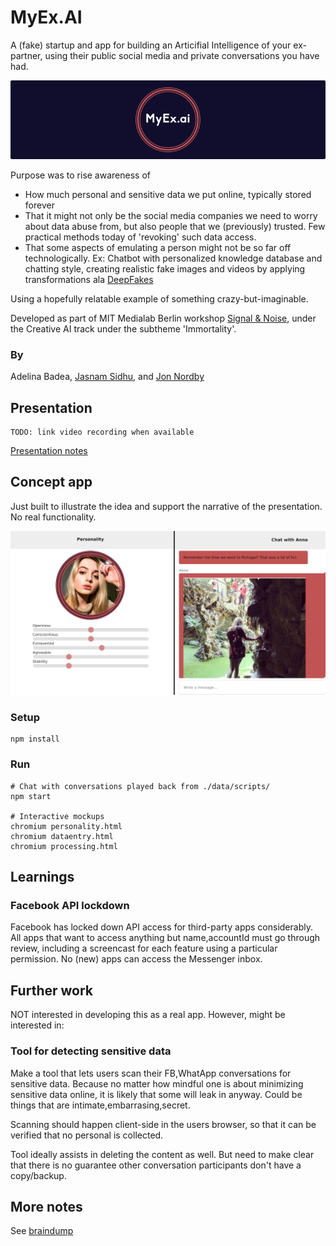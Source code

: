 
# MyEx.AI

A (fake) startup and app for building an Articifial Intelligence of your ex-partner,
using their public social media and private conversations you have had.

![Logo banner](./doc/logo-banner-h200.png)

Purpose was to rise awareness of

* How much personal and sensitive data we put online, typically stored forever
* That it might not only be the social media companies we need to worry about data abuse from,
but also people that we (previously) trusted. Few practical methods today of 'revoking' such data access.
* That some aspects of emulating a person might not be so far off technologically.
Ex: Chatbot with personalized knowledge database and chatting style,
creating realistic fake images and videos by applying transformations ala [DeepFakes](https://www.youtube.com/watch?v=cQ54GDm1eL0)

Using a hopefully relatable example of something crazy-but-imaginable. 

Developed as part of MIT Medialab Berlin workshop
[Signal & Noise](https://www.media.mit.edu/events/mlberlin-signalandnoise/), under the Creative AI track
under the subtheme 'Immortality'.

### By

Adelina Badea, [Jasnam Sidhu](https://twitter.com/jasnam_sidhu), and [Jon Nordby](http://jonnor.com)

## Presentation

    TODO: link video recording when available

[Presentation notes](./doc/presentation.md)

## Concept app
Just built to illustrate the idea and support the narrative of the presentation. No real functionality.

![Concept app screenshot](./doc/personality-chat.png)

### Setup

    npm install

### Run

    # Chat with conversations played back from ./data/scripts/
    npm start

    # Interactive mockups
    chromium personality.html
    chromium dataentry.html
    chromium processing.html



## Learnings

### Facebook API lockdown
Facebook has locked down API access for third-party apps considerably.
All apps that want to access anything but name,accountId must go through review,
including a screencast for each feature using a particular permission.
No (new) apps can access the Messenger inbox.

## Further work
NOT interested in developing this as a real app.
However, might be interested in:

### Tool for detecting sensitive data
Make a tool that lets users scan their FB,WhatApp conversations for sensitive data.
Because no matter how mindful one is about minimizing sensitive data online,
it is likely that some will leak in anyway.
Could be things that are intimate,embarrasing,secret.

Scanning should happen client-side in the users browser, so that it can be verified that no personal is collected.

Tool ideally assists in deleting the content as well. But need to make clear that there is no guarantee other
conversation participants don't have a copy/backup.

## More notes
See [braindump](./doc/braindump.md)
